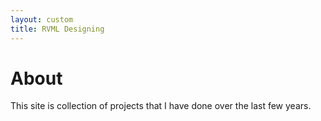```yaml
---
layout: custom
title: RVML Designing
---
```


# About

This site is collection of projects that I have done over the last few years.